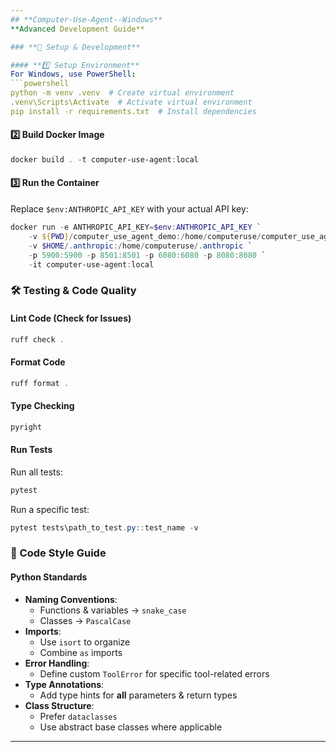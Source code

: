 ```yaml
---
## **Computer-Use-Agent--Windows**  
**Advanced Development Guide**  

### **🔧 Setup & Development**  

#### **1️⃣ Setup Environment**  
For Windows, use PowerShell:  
```powershell
python -m venv .venv  # Create virtual environment
.venv\Scripts\Activate  # Activate virtual environment
pip install -r requirements.txt  # Install dependencies
```

#### **2️⃣ Build Docker Image**  
```powershell
docker build . -t computer-use-agent:local
```

#### **3️⃣ Run the Container**  
Replace `$env:ANTHROPIC_API_KEY` with your actual API key:  
```powershell
docker run -e ANTHROPIC_API_KEY=$env:ANTHROPIC_API_KEY `
    -v ${PWD}/computer_use_agent_demo:/home/computeruse/computer_use_agent_demo/ `
    -v $HOME/.anthropic:/home/computeruse/.anthropic `
    -p 5900:5900 -p 8501:8501 -p 6080:6080 -p 8080:8080 `
    -it computer-use-agent:local
```

### **🛠️ Testing & Code Quality**  

#### **Lint Code (Check for Issues)**  
```powershell
ruff check .
```

#### **Format Code**  
```powershell
ruff format .
```

#### **Type Checking**  
```powershell
pyright
```

#### **Run Tests**  
Run all tests:  
```powershell
pytest
```
Run a specific test:  
```powershell
pytest tests\path_to_test.py::test_name -v
```

### **📏 Code Style Guide**  

#### **Python Standards**  
- **Naming Conventions**:  
  - Functions & variables → `snake_case`  
  - Classes → `PascalCase`  
- **Imports**:  
  - Use `isort` to organize  
  - Combine `as` imports  
- **Error Handling**:  
  - Define custom `ToolError` for specific tool-related errors  
- **Type Annotations**:  
  - Add type hints for **all** parameters & return types  
- **Class Structure**:  
  - Prefer `dataclasses`  
  - Use abstract base classes where applicable  

---
```

